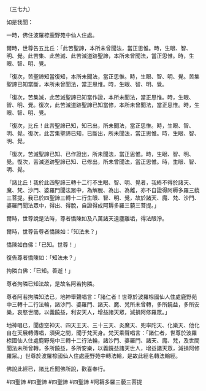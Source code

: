 （三七九）

如是我聞：

一時，佛住波羅㮈鹿野苑中仙人住處。

爾時，世尊告五比丘：「此苦聖諦，本所未曾聞法，當正思惟。時，生眼、智、明、覺。此苦集、此苦滅、此苦滅道跡聖諦，本所未曾聞法，當正思惟。時，生眼、智、明、覺。

「復次，苦聖諦知當復知，本所未聞法，當正思惟。時，生眼、智、明、覺。苦集聖諦已知當斷，本所未曾聞法，當正思惟。時，生眼、智、明、覺。

「復次，苦集滅，此苦滅聖諦已知當作證，本所未聞法，當正思惟。時，生眼、智、明、覺。復次，此苦滅道跡聖諦已知當修，本所未曾聞法，當正思惟。時，生眼、智、明、覺。

「復次，比丘！此苦聖諦已知，知已出，所未聞法，當正思惟。時，生眼、智、明、覺。復次，此苦集聖諦已知，已斷出，所未聞法，當正思惟。時，生眼、智、明、覺。

「復次，苦滅聖諦已知、已作證出，所未聞法，當正思惟。時，生眼、智、明、覺。復次，苦滅道跡聖諦已知、已修出，所未曾聞法，當正思惟。時，生眼、智、明、覺。

「諸比丘！我於此四聖諦三轉十二行不生眼、智、明、覺者，我終不得於諸天、魔、梵、沙門、婆羅門聞法眾中，為解脫、為出、為離，亦不自證得阿耨多羅三藐三菩提。我已於四聖諦三轉十二行生眼、智、明、覺，故於諸天、魔、梵、沙門、婆羅門聞法眾中，得出、得脫，自證得成阿耨多羅三藐三菩提。」

爾時，世尊說是法時，尊者憍陳如及八萬諸天遠塵離垢，得法眼淨。

爾時，世尊告尊者憍陳如：「知法未？」

憍陳如白佛：「已知。世尊！」

復告尊者憍陳如：「知法未？」

拘隣白佛：「已知。善逝！」

尊者拘隣已知法故，是故名阿若拘隣。

尊者阿若拘隣知法已，地神舉聲唱言：「諸仁者！世尊於波羅㮈國仙人住處鹿野苑中三轉十二行法輪，諸沙門、婆羅門、諸天、魔、梵所未曾轉，多所饒益，多所安樂，哀愍世間，以義饒益，利安天人，增益諸天眾，減損阿修羅眾。」

地神唱已，聞虛空神天、四天王天、三十三天、炎魔天、兜率陀天、化樂天、他化自在天展轉傳唱，須臾之間，聞于梵天身。梵天乘聲唱言：「諸仁者，世尊於波羅㮈國仙人住處鹿野苑中三轉十二行法輪，諸沙門、婆羅門、諸天、魔、梵，及世間聞法未所曾轉，多所饒益，多所安樂，以義饒益諸天世人，增益諸天眾，減損阿修羅眾。」世尊於波羅㮈國仙人住處鹿野苑中轉法輪，是故此經名轉法輪經。

佛說此經已，諸比丘聞佛所說，歡喜奉行。






#四聖諦
#四聖諦
#四聖諦
#四聖諦
#阿耨多羅三藐三菩提
